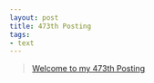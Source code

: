 ```yaml
---
layout: post
title: 473th Posting
tags: 
- text
---
```


> [Welcome to my 473th Posting](https://janghan-kor.tistory.com/1776)
